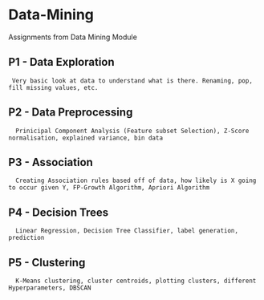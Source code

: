 # Data-Mining
Assignments from Data Mining Module
## P1 - Data Exploration
     Very basic look at data to understand what is there. Renaming, pop, fill missing values, etc.
## P2  - Data Preprocessing
      Prinicipal Component Analysis (Feature subset Selection), Z-Score normalisation, explained variance, bin data
## P3 - Association
      Creating Association rules based off of data, how likely is X going to occur given Y, FP-Growth Algorithm, Apriori Algorithm
## P4 - Decision Trees
      Linear Regression, Decision Tree Classifier, label generation, prediction
## P5 - Clustering
      K-Means clustering, cluster centroids, plotting clusters, different Hyperparameters, DBSCAN
